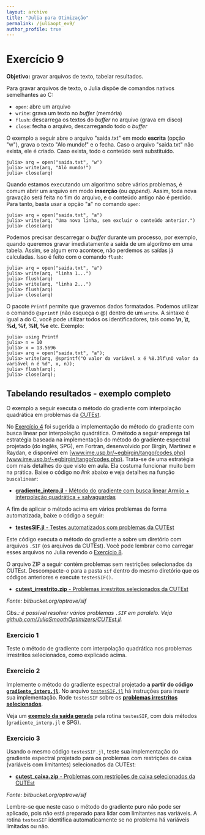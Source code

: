 ```yaml
---
layout: archive
title: "Julia para Otimização"
permalink: /juliaopt_ex9/
author_profile: true
---
```


# Exercício 9

**Objetivo:** gravar arquivos de texto, tabelar resultados.

Para gravar arquivos de texto, o Julia dispõe de comandos nativos semelhantes ao C:
- `open`: abre um arquivo
- `write`: grava um texto no *buffer* (memória)
- `flush`: descarrega os textos do *buffer* no arquivo (grava em disco)
- `close`: fecha o arquivo, descarregando todo o *buffer*

O exemplo a seguir abre o arquivo "saida.txt" em modo **escrita** (opção "w"), grava o texto "Alo mundo!" e o fecha. Caso o arquivo "saida.txt" não exista, ele é criado. Caso exista, todo o conteúdo será substituído.

~~~
julia> arq = open("saida.txt", "w")
julia> write(arq, "Alô mundo!")
julia> close(arq)
~~~

Quando estamos executando um algoritmo sobre vários problemas, é comum abrir um arquivo em modo **inserção** (ou *append*). Assim, toda nova gravação será feita no fim do arquivo, e o conteúdo antigo não é perdido. Para tanto, basta usar a opção "a" no comando `open`:

~~~
julia> arq = open("saida.txt", "a")
julia> write(arq, "Uma nova linha, sem excluir o conteúdo anterior.")
julia> close(arq)
~~~

Podemos precisar descarregar o *buffer* durante um processo, por exemplo, quando queremos gravar imediatamente a saída de um algoritmo em uma tabela. Assim, se algum erro acontece, não perdemos as saídas já calculadas. Isso é feito com o comando `flush`:

~~~
julia> arq = open("saida.txt", "a")
julia> write(arq, "linha 1...")
julia> flush(arq)
julia> write(arq, "linha 2...")
julia> flush(arq)
julia> close(arq)
~~~

O pacote `Printf` permite que gravemos dados formatados. Podemos utilizar o comando `@sprintf` (não esqueça o @) dentro de um `write`. A sintaxe é igual a do C, você pode utilizar todos os identificadores, tais como **\n, \t, %d, %f, %lf, %e** etc. Exemplo:

~~~
julia> using Printf
julia> n = 10
julia> x = 13.5696
julia> arq = open("saida.txt", "a");
julia> write(arq, @sprintf("O valor da variável x é %8.3lf\nO valor da variável n é %d", x, n));
julia> flush(arq);
julia> close(arq);
~~~

## Tabelando resultados - exemplo completo

O exemplo a seguir executa o método do gradiente com interpolação quadrática em problemas da [CUTEst](/juliaopt_ex8/).

No [Exercício 4](/juliaopt_ex4/) foi sugerida a implementação do método do gradiente com busca linear por interpolação quadrática. O método a seguir emprega tal estratégia baseada na implementação do método do gradiente espectral projetado (do inglês, SPG), em Fortran, desenvolvido por Birgin, Martinez e Raydan, e disponível em [www.ime.usp.br/~egbirgin/tango/codes.php](www.ime.usp.br/~egbirgin/tango/codes.php). Trata-se de uma estratégia com mais detalhes do que visto em aula. Ela costuma funcionar muito bem na prática. Baixe o código no *link* abaixo e veja detalhes na função `buscalinear`:

- [**gradiente_interp.jl** - Método do gradiente com busca linear Armijo + interpolação quadrática + salvaguardas](/files/julia/gradiente_interp.jl)

A fim de aplicar o método acima em vários problemas de forma automatizada, baixe o código a seguir:

- [**testesSIF.jl** - Testes automatizados com problemas da CUTEst](/files/julia/testesSIF.jl)

Este código executa o método do gradiente a sobre um diretório com arquivos `.SIF` (os arquivos da CUTEst). Você pode lembrar como carregar esses arquivos no Julia revendo o [Exercício 8](/juliaopt_ex8/).

O arquivo ZIP a seguir contém problemas sem restrições selecionados da CUTEst. Descompacte-o para a pasta `sif` dentro do mesmo diretório que os códigos anteriores e execute `testesSIF()`.

- [**cutest_irrestrito.zip** - Problemas irrestritos selecionados da CUTEst](/files/julia/cutest_irrestrito.zip)

*Fonte: bitbucket.org/optrove/sif*

*Obs.: é possível resolver vários problemas `.SIF` em paralelo. Veja [github.com/JuliaSmoothOptimizers/CUTEst.jl](github.com/JuliaSmoothOptimizers/CUTEst.jl).*

### Exercício 1

Teste o método de gradiente com interpolação quadrática nos problemas irrestritos selecionados, como explicado acima.

### Exercício 2

Implemente o método do gradiente espectral projetado **a partir do código [`gradiente_interp.jl`](/files/julia/gradiente_interp.jl)**. No arquivo [`testesSIF.jl`](/files/julia/testesSIF.jl) há instruções para inserir sua implementação. Rode `testesSIF` sobre os [**problemas irrestritos selecionados**](/files/julia/cutest_irrestrito.zip).

Veja um [**exemplo da saída gerada**](/files/julia/resultados.txt) pela rotina `testesSIF`, com dois métodos (`gradiente_interp.jl` e SPG).

### Exercício 3

Usando o mesmo código `testesSIF.jl`, teste sua implementação do gradiente espectral projetado para os problemas com restrições de caixa (variáveis com limitantes) selecionados da CUTEst:

- [**cutest_caixa.zip** - Problemas com restrições de caixa selecionados da CUTEst](/files/julia/cutest_caixa.zip)

*Fonte: bitbucket.org/optrove/sif*

Lembre-se que neste caso o método do gradiente puro não pode ser aplicado, pois não está preparado para lidar com limitantes nas variáveis. A rotina `testesSIF` identifica automaticamente se no problema há variáveis limitadas ou não.

